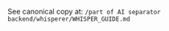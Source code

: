<!-- Pointer: moved to /part of Backend/whisperer/WHISPER_GUIDE.md -->

See canonical copy at: `/part of AI separator backend/whisperer/WHISPER_GUIDE.md`
